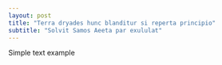 ```yaml
---
layout: post
title: "Terra dryades hunc blanditur si reperta principio"
subtitle: "Solvit Samos Aeeta par exululat"
---
```


Simple text example
